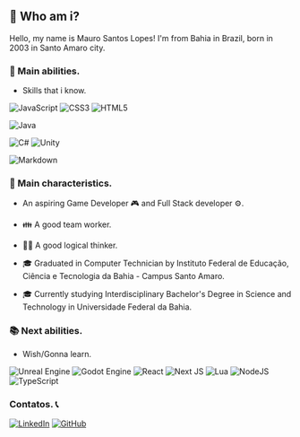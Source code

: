 ## 🎈 Who am i? 
Hello, my name is Mauro Santos Lopes! I'm from Bahia in Brazil, born in 2003 in Santo Amaro city.

### 🧾 Main abilities. 
- Skills that i know.

![JavaScript](https://img.shields.io/badge/JavaScript-000?style=for-the-badge&logo=javascript)
![CSS3](https://img.shields.io/badge/css3-%231572B6.svg?style=for-the-badge&logo=css3&logoColor=white)
![HTML5](https://img.shields.io/badge/html5-%23E34F26.svg?style=for-the-badge&logo=html5&logoColor=white)

![Java](https://img.shields.io/badge/java-%23ED8B00.svg?style=for-the-badge&logo=openjdk&logoColor=white)

![C#](https://img.shields.io/badge/c%23-%23239120.svg?style=for-the-badge&logo=c-sharp&logoColor=white)
![Unity](https://img.shields.io/badge/unity-%23000000.svg?style=for-the-badge&logo=unity&logoColor=white)

![Markdown](https://img.shields.io/badge/markdown-%23000000.svg?style=for-the-badge&logo=markdown&logoColor=white)

### 🎨 Main characteristics. 
- An aspiring Game Developer 🎮 and Full Stack developer ⚙.

- 👪 A good team worker. 

- 👩‍💻 A good logical thinker. 

- 🎓 Graduated in Computer Technician by Instituto Federal de Educação, Ciência e Tecnologia da Bahia - Campus Santo Amaro. 

- 🎓 Currently studying Interdisciplinary Bachelor's Degree in Science and Technology in Universidade Federal da Bahia. 

### 📚 Next abilities. 
- Wish/Gonna learn.

![Unreal Engine](https://img.shields.io/badge/unrealengine-%23313131.svg?style=for-the-badge&logo=unrealengine&logoColor=white)
![Godot Engine](https://img.shields.io/badge/GODOT-%23FFFFFF.svg?style=for-the-badge&logo=godot-engine)
![React](https://img.shields.io/badge/react-%2320232a.svg?style=for-the-badge&logo=react&logoColor=%2361DAFB)
![Next JS](https://img.shields.io/badge/Next-black?style=for-the-badge&logo=next.js&logoColor=white)
![Lua](https://img.shields.io/badge/lua-%232C2D72.svg?style=for-the-badge&logo=lua&logoColor=white)
![NodeJS](https://img.shields.io/badge/node.js-6DA55F?style=for-the-badge&logo=node.js&logoColor=white)
![TypeScript](https://img.shields.io/badge/TypeScript-000?style=for-the-badge&logo=typescript)

### Contatos. 📞
[![LinkedIn](https://img.shields.io/badge/linkedin-%230077B5.svg?style=for-the-badge&logo=linkedin&logoColor=white)](https://www.linkedin.com/in/mauro-santos-lopes-011b3025b/)
[![GitHub](https://img.shields.io/badge/github-%23121011.svg?style=for-the-badge&logo=github&logoColor=white)](https://github.com/MauroSLopes)
